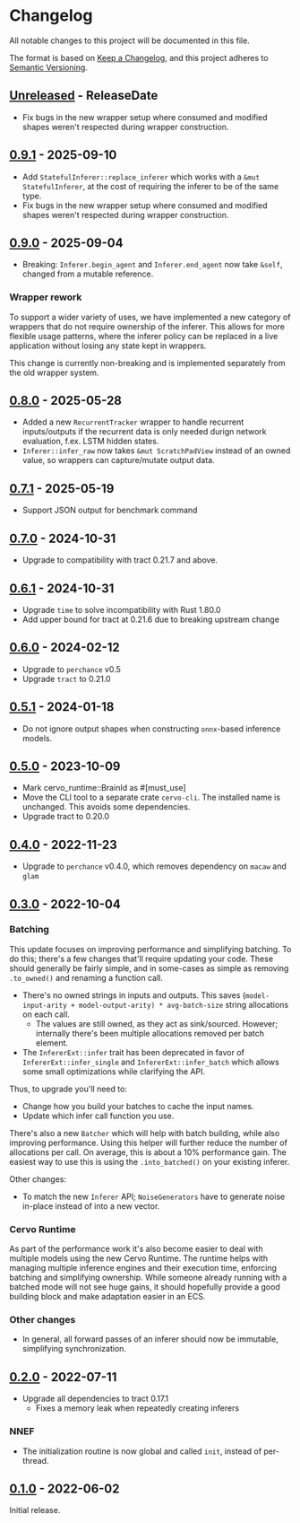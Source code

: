 <!-- markdownlint-disable blanks-around-headings blanks-around-lists no-duplicate-heading -->

# Changelog

All notable changes to this project will be documented in this file.

The format is based on [Keep a Changelog](https://keepachangelog.com/en/1.0.0/),
and this project adheres to [Semantic Versioning](https://semver.org/spec/v2.0.0.html).

<!-- next-header -->
## [Unreleased] - ReleaseDate
- Fix bugs in the new wrapper setup where consumed and modified shapes
  weren't respected during wrapper construction.

## [0.9.1] - 2025-09-10

- Add `StatefulInferer::replace_inferer` which works with a `&mut
  StatefulInferer`, at the cost of requiring the inferer to be of the
  same type.
- Fix bugs in the new wrapper setup where consumed and modified shapes
  weren't respected during wrapper construction.

## [0.9.0] - 2025-09-04

- Breaking: `Inferer.begin_agent` and `Inferer.end_agent` now take
  `&self`, changed from a mutable reference.

### Wrapper rework

To support a wider variety of uses, we have implemented a new category
of wrappers that do not require ownership of the inferer. This allows
for more flexible usage patterns, where the inferer policy can be
replaced in a live application without losing any state kept in
wrappers.

This change is currently non-breaking and is implemented separately
from the old wrapper system.

## [0.8.0] - 2025-05-28
- Added a new `RecurrentTracker` wrapper to handle recurrent
  inputs/outputs if the recurrent data is only needed durign network
  evaluation, f.ex. LSTM hidden states.
- `Inferer::infer_raw` now takes `&mut ScratchPadView` instead of an owned value, so wrappers can capture/mutate output data.

## [0.7.1] - 2025-05-19
- Support JSON output for benchmark command

## [0.7.0] - 2024-10-31
- Upgrade to compatibility with tract 0.21.7 and above.

## [0.6.1] - 2024-10-31
- Upgrade `time` to solve incompatibility with Rust 1.80.0
- Add upper bound for tract at 0.21.6 due to breaking upstream change

## [0.6.0] - 2024-02-12
- Upgrade to `perchance` v0.5
- Upgrade `tract` to 0.21.0

## [0.5.1] - 2024-01-18
- Do not ignore output shapes when constructing `onnx`-based inference models.

## [0.5.0] - 2023-10-09

- Mark cervo_runtime::BrainId as #[must_use]
- Move the CLI tool to a separate crate `cervo-cli`. The installed name is unchanged. This avoids some dependencies.
- Upgrade tract to 0.20.0

## [0.4.0] - 2022-11-23

- Upgrade to `perchance` v0.4.0, which removes dependency on `macaw` and `glam`

## [0.3.0] - 2022-10-04

### Batching

This update focuses on improving performance and simplifying
batching. To do this; there's a few changes that'll require updating
your code. These should generally be fairly simple, and in some-cases
as simple as removing `.to_owned()` and renaming a function call.

- There's no owned strings in inputs and outputs. This saves
  (`model-input-arity + model-output-arity) * avg-batch-size`
  string allocations on each call.
  - The values are still owned, as they act as sink/sourced. However;
 internally there's been multiple allocations removed per batch
 element.
- The `InfererExt::infer` trait has been deprecated in favor of
  `InfererExt::infer_single` and `InfererExt::infer_batch` which
  allows some small optimizations while clarifying the API.

Thus, to upgrade you'll need to:

- Change how you build your batches to cache the input names.
- Update which infer call function you use.

There's also a new `Batcher` which will help with batch building,
while also improving performance. Using this helper will further
reduce the number of allocations per call. On average, this is about a
10% performance gain. The easiest way to use this is using the
`.into_batched()` on your existing inferer.

Other changes:

- To match the new `Inferer` API; `NoiseGenerators` have to generate
  noise in-place instead of into a new vector.

### Cervo Runtime

As part of the performance work it's also become easier to deal with
multiple models using the new Cervo Runtime. The runtime helps with
managing multiple inference engines and their execution time,
enforcing batching and simplifying ownership. While someone already
running with a batched mode will not see huge gains, it should
hopefully provide a good building block and make adaptation easier in
an ECS.

### Other changes

- In general, all forward passes of an inferer should now be
  immutable, simplifying synchronization.

## [0.2.0] - 2022-07-11

- Upgrade all dependencies to tract 0.17.1
  - Fixes a memory leak when repeatedly creating inferers

### NNEF

- The initialization routine is now global and called `init`, instead of per-thread.

## [0.1.0] - 2022-06-02

Initial release.

<!-- next-url -->
[Unreleased]: https://github.com/EmbarkStudios/cervo/compare/0.9.1...HEAD
[0.9.1]: https://github.com/EmbarkStudios/cervo/compare/0.9.0...0.9.1
[0.9.0]: https://github.com/EmbarkStudios/cervo/compare/0.8.0...0.9.0
[0.8.0]: https://github.com/EmbarkStudios/cervo/compare/0.7.1...0.8.0
[0.7.1]: https://github.com/EmbarkStudios/cervo/compare/0.7.0...0.7.1
[0.7.0]: https://github.com/EmbarkStudios/cervo/compare/0.6.1...0.7.0
[0.6.1]: https://github.com/EmbarkStudios/cervo/compare/0.6.0...0.6.1
[0.6.0]: https://github.com/EmbarkStudios/cervo/compare/0.5.1...0.6.0
[0.5.1]: https://github.com/EmbarkStudios/cervo/compare/0.5.0...0.5.1
[0.5.0]: https://github.com/EmbarkStudios/cervo/compare/0.4.0...0.5.0
[0.4.0]: https://github.com/EmbarkStudios/cervo/compare/0.3.0...0.4.0
[0.3.0]: https://github.com/EmbarkStudios/cervo/compare/0.2.0...0.3.0
[0.2.0]: https://github.com/EmbarkStudios/cervo/compare/0.1.1...0.2.0
[0.1.0]: https://github.com/EmbarkStudios/cervo/releases/tag/0.1.0
